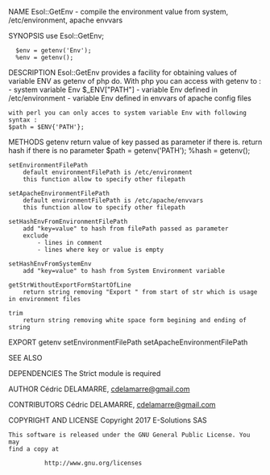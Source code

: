 NAME
    Esol::GetEnv - compile the environment value from system, /etc/environment,  apache envvars

SYNOPSIS
      use Esol::GetEnv;

      $env = getenv('Env');
      %env = getenv();
      
DESCRIPTION
    Esol::GetEnv provides a facility for obtaining values of variable ENV as getenv of php do.
    With php you can access with getenv to : 
    - system variable Env $_ENV["PATH"]
    - variable Env defined in /etc/environment
    - variable Env defined in envvars of apache config files
  
    with perl you can only acces to system variable Env with following syntax : 
    $path = $ENV{'PATH'};
    
METHODS
    getenv
        return value of key passed as parameter if there is.
        return hash  if there is no parameter
        $path = getenv('PATH');
        %hash = getenv();
    
    setEnvironmentFilePath
        default environmentFilePath is /etc/environment
        this function allow to specify other filepath
        
    setApacheEnvironmentFilePath
        default environmentFilePath is /etc/apache/envvars
        this function allow to specify other filepath
    
    setHashEnvFromEnvironmentFilePath
        add "key=value" to hash from filePath passed as parameter
        exclude 
            - lines in comment
            - lines where key or value is empty
        
    setHashEnvFromSystemEnv
        add "key=value" to hash from System Environment variable
    
    getStrWithoutExportFormStartOfLine
        return string removing "Export " from start of str which is usage in environment files
    
    trim
        return string removing white space form begining and ending of string

  EXPORT
    getenv
    setEnvironmentFilePath
    setApacheEnvironmentFilePath

SEE ALSO

DEPENDENCIES
    The Strict module is required
    
AUTHOR
    Cédric DELAMARRE, <cdelamarre@gmail.com>

CONTRIBUTORS
    Cédric DELAMARRE, <cdelamarre@gmail.com>

COPYRIGHT AND LICENSE
    Copyright 2017 E-Solutions SAS

    This software is released under the GNU General Public License. You may
    find a copy at

              http://www.gnu.org/licenses


